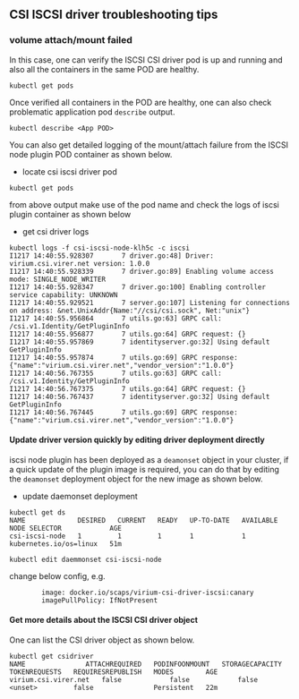 ## CSI ISCSI driver troubleshooting tips

### volume attach/mount failed

In this case, one can verify the ISCSI CSI driver pod is up and running and also
all the containers in the same POD are healthy.

```console
kubectl get pods
```

Once verified all containers in the POD are healthy, one can also check
problematic application pod `describe` output.

```console
kubectl describe <App POD>
```

You can also get detailed logging of the mount/attach failure from the ISCSI
node plugin POD container as shown below.

- locate csi iscsi driver pod

```api
kubectl get pods
```

from above output make use of the pod name and check the logs of iscsi plugin
container as shown below

- get csi driver logs

```
kubectl logs -f csi-iscsi-node-klh5c -c iscsi
I1217 14:40:55.928307       7 driver.go:48] Driver: virium.csi.virer.net version: 1.0.0
I1217 14:40:55.928339       7 driver.go:89] Enabling volume access mode: SINGLE_NODE_WRITER
I1217 14:40:55.928347       7 driver.go:100] Enabling controller service capability: UNKNOWN
I1217 14:40:55.929521       7 server.go:107] Listening for connections on address: &net.UnixAddr{Name:"//csi/csi.sock", Net:"unix"}
I1217 14:40:55.956864       7 utils.go:63] GRPC call: /csi.v1.Identity/GetPluginInfo
I1217 14:40:55.956877       7 utils.go:64] GRPC request: {}
I1217 14:40:55.957869       7 identityserver.go:32] Using default GetPluginInfo
I1217 14:40:55.957874       7 utils.go:69] GRPC response: {"name":"virium.csi.virer.net","vendor_version":"1.0.0"}
I1217 14:40:56.767355       7 utils.go:63] GRPC call: /csi.v1.Identity/GetPluginInfo
I1217 14:40:56.767375       7 utils.go:64] GRPC request: {}
I1217 14:40:56.767437       7 identityserver.go:32] Using default GetPluginInfo
I1217 14:40:56.767445       7 utils.go:69] GRPC response: {"name":"virium.csi.virer.net","vendor_version":"1.0.0"}
```

#### Update driver version quickly by editing driver deployment directly

iscsi node plugin has been deployed as a `deamonset` object in your cluster, if
a quick update of the plugin image is required, you can do that by editing
the `deamonset` deployment object for the new image as shown below.

- update daemonset deployment

```console
kubectl get ds
NAME             DESIRED   CURRENT   READY   UP-TO-DATE   AVAILABLE   NODE SELECTOR            AGE
csi-iscsi-node   1         1         1       1            1           kubernetes.io/os=linux   51m

kubectl edit daemmonset csi-iscsi-node
```

change below config, e.g.

```console
        image: docker.io/scaps/virium-csi-driver-iscsi:canary
        imagePullPolicy: IfNotPresent

```

#### Get more details about the ISCSI CSI driver object

One can list the CSI driver object as shown below.

```
kubectl get csidriver
NAME               ATTACHREQUIRED   PODINFOONMOUNT   STORAGECAPACITY   TOKENREQUESTS   REQUIRESREPUBLISH   MODES        AGE
virium.csi.virer.net   false            false            false             <unset>         false               Persistent   22m
```
